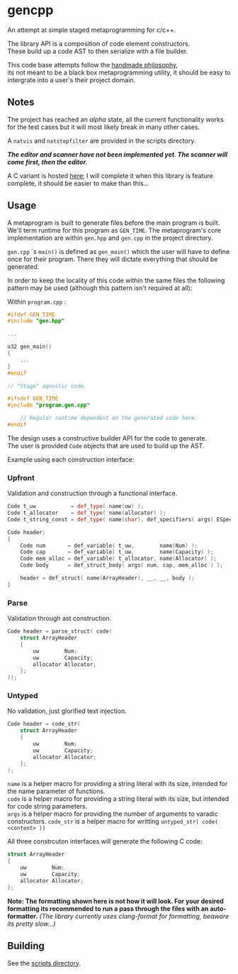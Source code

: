 # gencpp

An attempt at simple staged metaprogramming for c/c++.

The library API is a composition of code element constructors.  
These build up a code AST to then serialize with a file builder.

This code base attempts follow the [handmade philosophy](https://handmade.network/manifesto),  
its not meant to be a black box metaprogramming utility, it should be easy to intergrate into a user's their project domain.

## Notes

The project has reached an *alpha* state, all the current functionality works for the test cases but it will most likely break in many other cases.  

A `natvis` and `natstepfilter` are provided in the scripts directory.

***The editor and scanner have not been implemented yet. The scanner will come first, then the editor.***

A C variant is hosted [here](https://github.com/Ed94/genc); I will complete it when this library is feature complete, it should be easier to make than this...

## Usage

A metaprogram is built to generate files before the main program is built. We'll term runtime for this program as `GEN_TIME`. The metaprogram's core implementation are within `gen.hpp` and `gen.cpp` in the project directory.

`gen.cpp` \`s  `main()` is defined as `gen_main()` which the user will have to define once for their program. There they will dictate everything that should be generated.

In order to keep the locality of this code within the same files the following pattern may be used (although this pattern isn't required at all):

Within `program.cpp` :

```cpp
#ifdef GEN_TIME
#include "gen.hpp"

...

u32 gen_main()
{
    ...
}
#endif

// "Stage" agnostic code.

#ifndef GEN_TIME
#include "program.gen.cpp"

    // Regular runtime dependent on the generated code here.
#endif

```

The design uses a constructive builder API for the code to generate.  
The user is provided `Code` objects that are used to build up the AST.

Example using each construction interface:

### Upfront

Validation and construction through a functional interface.

```cpp
Code t_uw           = def_type( name(uw) );
Code t_allocator    = def_type( name(allocator) );
Code t_string_const = def_type( name(char), def_specifiers( args( ESpecifier::Const, ESpecifier::Ptr ) ));

Code header;
{
    Code num       = def_variable( t_uw,        name(Num) );
    Code cap       = def_variable( t_uw,        name(Capacity) );
    Code mem_alloc = def_variable( t_allocator, name(Allocator) );
    Code body      = def_struct_body( args( num, cap, mem_alloc ) );

    header = def_struct( name(ArrayHeader), __, __, body );
}
```

### Parse

Validation through ast construction.

```cpp
Code header = parse_struct( code(
    struct ArrayHeader
    {
        uw        Num;
        uw        Capacity;
        allocator Allocator;
    };
));

```

### Untyped

No validation, just glorified text injection.

```cpp
Code header = code_str(
    struct ArrayHeader
    {
        uw        Num;
        uw        Capacity;
        allocator Allocator;
    };
);
```

`name` is a helper macro for providing a string literal with its size, intended for the name parameter of functions.  
`code` is a helper macro for providing a string literal with its size, but intended for code string parameters.  
`args` is a helper macro for providing the number of arguments to varadic constructors.
`code_str` is a helper macro for writting `untyped_str( code( <content> ))`

All three constrcuton interfaces will generate the following C code:

```cpp
struct ArrayHeader
{
    uw        Num;
    uw        Capacity;
    allocator Allocator;
};
```

**Note: The formatting shown here is not how it will look. For your desired formatting its recommended to run a pass through the files with an auto-formatter.**
*(The library currently uses clang-format for formatting, beaware its pretty slow...)*

## Building

See the [scripts directory](scripts/).
